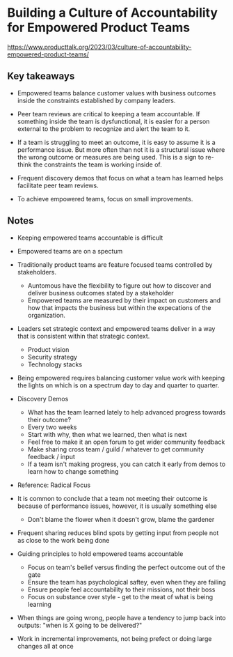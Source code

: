 # Building a Culture of Accountability for Empowered Product Teams

<https://www.producttalk.org/2023/03/culture-of-accountability-empowered-product-teams/>

## Key takeaways

* Empowered teams balance customer values with business outcomes inside the constraints established by company leaders.

* Peer team reviews are critical to keeping a team accountable. If something inside the team is dysfunctional, it is easier for a person external to the problem to recognize and alert the team to it.

* If a team is struggling to meet an outcome, it is easy to assume it is a performance issue. But more often than not it is a structural issue where the wrong outcome or measures are being used. This is a sign to re-think the constraints the team is working inside of.

* Frequent discovery demos that focus on what a team has learned helps facilitate peer team reviews.

* To achieve empowered teams, focus on small improvements.

## Notes

* Keeping empowered teams accountable is difficult
* Empowered teams are on a spectum
* Traditionally product teams are feature focused teams controlled by stakeholders.
  * Auntomous have the flexibility to figure out how to discover and deliver business outcomes stated by a stakeholder
  * Empowered teams are measured by their impact on customers and how that impacts the business but within the expecations of the organization.
* Leaders set strategic context and empowered teams deliver in a way that is consistent within that strategic context.
  * Product vision
  * Security strategy
  * Technology stacks
* Being empowered requires balancing customer value work with keeping the lights on which is on a spectrum day to day and quarter to quarter.

* Discovery Demos
  * What has the team learned lately to help advanced progress towards their outcome?
  * Every two weeks
  * Start with why, then what we learned, then what is next
  * Feel free to make it an open forum to get wider community feedback
  * Make sharing cross team / guild / whatever to get community feedback / input
  * If a team isn't making progress, you can catch it early from demos to learn how to change something
* Reference: Radical Focus
* It is common to conclude that a team not meeting their outcome is because of performance issues, however, it is usually something else
  * Don't blame the flower when it doesn't grow, blame the gardener
* Frequent sharing reduces blind spots by getting input from people not as close to the work being done

* Guiding principles to hold empowered teams accountable
  * Focus on team's belief versus finding the perfect outcome out of the gate
  * Ensure the team has psychological saftey, even when they are failing
  * Ensure people feel accountability to their missions, not their boss
  * Focus on substance over style - get to the meat of what is being learning

* When things are going wrong, people have a tendency to jump back into outputs: "when is X going to be delivered?"
* Work in incremental improvements, not being prefect or doing large changes all at once
